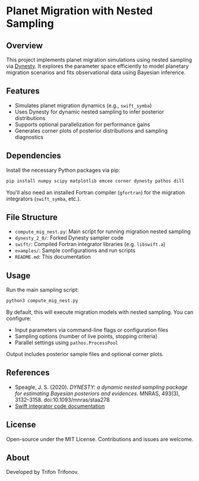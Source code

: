 # Planet Migration with Nested Sampling

## Overview

This project implements planet migration simulations using nested sampling via [Dynesty](https://github.com/joshspeagle/dynesty). It explores the parameter space efficiently to model planetary migration scenarios and fits observational data using Bayesian inference.

## Features

- Simulates planet migration dynamics (e.g., `swift_symba`)
- Uses Dynesty for dynamic nested sampling to infer posterior distributions
- Supports optional parallelization for performance gains
- Generates corner plots of posterior distributions and sampling diagnostics

## Dependencies

Install the necessary Python packages via pip:

```bash
pip install numpy scipy matplotlib emcee corner dynesty pathos dill
```

You'll also need an installed Fortran compiler (`gfortran`) for the migration integrators (`swift_symba`, etc.).

## File Structure

- `compute_mig_nest.py`: Main script for running migration nested sampling  
- `dynesty_2_0/`: Forked Dynesty sampler code  
- `swift/`: Compiled Fortran integrator libraries (e.g. `libswift.a`)  
- `examples/`: Sample configurations and run scripts  
- `README.md`: This documentation

## Usage

Run the main sampling script:

```bash
python3 compute_mig_nest.py
```

By default, this will execute migration models with nested sampling. You can configure:

- Input parameters via command-line flags or configuration files  
- Sampling options (number of live points, stopping criteria)  
- Parallel settings using `pathos.ProcessPool`

Output includes posterior sample files and optional corner plots.

## References

- Speagle, J. S. (2020). *DYNESTY: a dynamic nested sampling package for estimating Bayesian posteriors and evidences*. MNRAS, 493(3), 3132–3158. doi:10.1093/mnras/staa278  
- [Swift integrator code documentation](http://www.astro.umd.edu/~hamilton/research/swift.html)

## License

Open-source under the MIT License. Contributions and issues are welcome.

## About

Developed by Trifon Trifonov. 
